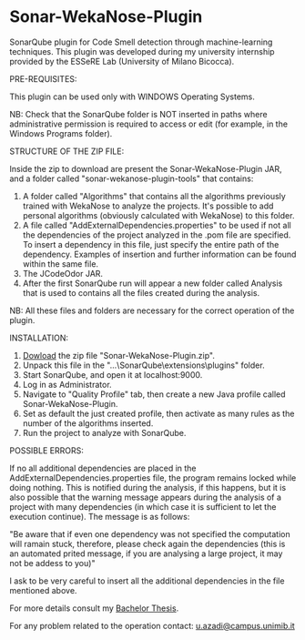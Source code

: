 # Sonar-WekaNose-Plugin

SonarQube plugin for Code Smell detection through machine-learning techniques.
This plugin was developed during my university internship provided by the ESSeRE Lab (University of Milano Bicocca).

PRE-REQUISITES:

This plugin can be used only with WINDOWS Operating Systems.

NB: Check that the SonarQube folder is NOT inserted in paths where administrative permission is required to access or edit 
(for example, in the Windows Programs folder).

STRUCTURE OF THE ZIP FILE:

Inside the zip to download are present the Sonar-WekaNose-Plugin JAR, and a folder called "sonar-wekanose-plugin-tools" that contains:

1) A folder called "Algorithms" that contains all the algorithms previously trained with WekaNose to analyze the projects.
It's possible to add personal algorithms (obviously calculated with WekaNose) to this folder.
2) A file called "AddExternalDependencies.properties" to be used if not all the dependencies of the project analyzed in the .pom file 
are specified. To insert a dependency in this file, just specify the entire path of the dependency. Examples of insertion and further 
information can be found within the same file.
3) The JCodeOdor JAR.
4) After the first SonarQube run will appear a new folder called Analysis that is used to contains all the files created during the 
analysis.

NB: All these files and folders are necessary for the correct operation of the plugin.

INSTALLATION:

1) [Dowload](https://drive.google.com/open?id=1Vuo-s0Xz-J8QEfgfDSdSbRH9k7r3WJya) the zip file "Sonar-WekaNose-Plugin.zip".
2) Unpack this file in the "...\SonarQube\extensions\plugins" folder.
3) Start SonarQube, and open it at localhost:9000.
4) Log in as Administrator.
5) Navigate to "Quality Profile" tab, then create a new Java profile called Sonar-WekaNose-Plugin.
6) Set as default the just created profile, then activate as many rules as the number of the algorithms inserted.
7) Run the project to analyze with SonarQube.

POSSIBLE ERRORS:

If no all additional dependencies are placed in the AddExternalDependencies.properties file, the program remains locked while doing nothing. This is notified during the analysis, if this happens, but it is also possible that the warning message appears during the analysis of a project with many dependencies (in which case it is sufficient to let the execution continue). The message is as follows:

"Be aware that if even one dependency was not specified the computation will ramain stuck, therefore, please check again the dependencies (this is an automated prited message, if you are analysing a large project, it may not be addess to you)"

I ask to be very careful to insert all the additional dependencies in the file mentioned above.

For more details consult my [Bachelor Thesis](https://drive.google.com/open?id=160Tga1R02J-KgtDvXqRZASViouMKK4u6).

For any problem related to the operation contact: u.azadi@campus.unimib.it
